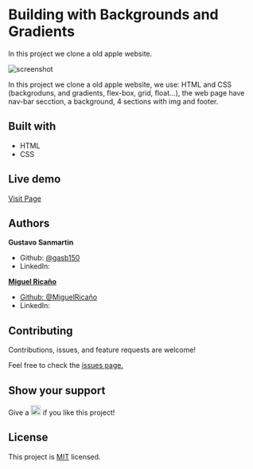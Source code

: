 # Building with Backgrounds and Gradients

In this project we clone a old apple website.

![screenshot](../assets/screenshot.png)

In this project we clone a old apple website, we use: HTML and CSS (backgroduns, and gradients, flex-box, grid, float...), the web page have nav-bar secction, a background, 4 sections with img and footer.

<h2>Built with</h2>
<ul>
  <li>HTML</li>
  <li>CSS</li>
</ul>

<h2>Live demo</h2>
<a href="https://gasb150.github.io/Clone-old-Apple-website">Visit Page</a>

<h2>Authors</h2>
<p><strong>Gustavo Sanmartin</strong></p>
<ul>
  <li>Github: <a href="https://github.com/gasb150">@gasb150</a>
  <li>LinkedIn: <a href="https://www.linkedin.com/in/gustavo-sanmartin-b3b68261/">
</ul>
<p><strong>Miguel Ricaño</strong></p>
<ul>
  <li>Github: <a href="https://github.com/mricanho">@MiguelRicaño</a>
  <li>LinkedIn:<a href="https://www.linkedin.com/in/mricanho/"></a></li>
</ul>
  
<h2>Contributing</h2>
<p>Contributions, issues, and feature requests are welcome!<p>
<p>Feel free to check the <a href="https://github.com/gasb150/Clone-old-Apple-website/issues/1">issues page.</a></p>
 
<h2>Show your support</h2>
<p> Give a 
  <g-emoji class="g-emoji" alias="star" fallback-src="https://github.githubassets.com/images/icons/emoji/unicode/2b50.png"><img class="emoji" alt="star" height="20" width="20" src="https://github.githubassets.com/images/icons/emoji/unicode/2b50.png"></g-emoji>
  if you like this project!</p>
  
<h2>License</h2>
  <p>This project is <a href="../clone-old-apple-website/LICENSE">MIT</a> licensed.</p>
